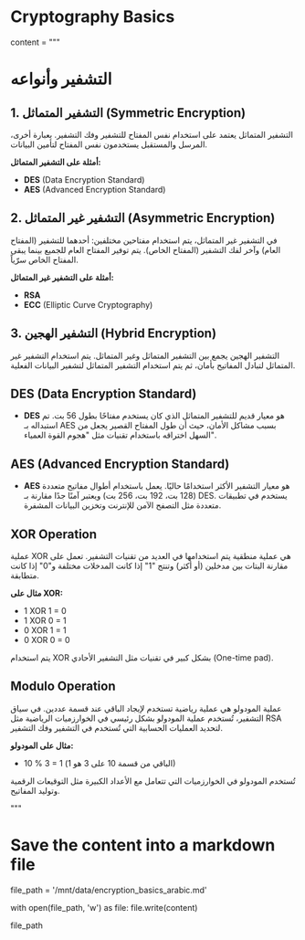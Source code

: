 # Cryptography Basics


content = """
# التشفير وأنواعه

## 1. التشفير المتماثل (Symmetric Encryption)
التشفير المتماثل يعتمد على استخدام نفس المفتاح للتشفير وفك التشفير. بعبارة أخرى، المرسل والمستقبل يستخدمون نفس المفتاح لتأمين البيانات.

**أمثلة على التشفير المتماثل:**
- **DES** (Data Encryption Standard)
- **AES** (Advanced Encryption Standard)

## 2. التشفير غير المتماثل (Asymmetric Encryption)
في التشفير غير المتماثل، يتم استخدام مفتاحين مختلفين: أحدهما للتشفير (المفتاح العام) وآخر لفك التشفير (المفتاح الخاص). يتم توفير المفتاح العام للجميع بينما يبقى المفتاح الخاص سرّياً.

**أمثلة على التشفير غير المتماثل:**
- **RSA**
- **ECC** (Elliptic Curve Cryptography)

## 3. التشفير الهجين (Hybrid Encryption)
التشفير الهجين يجمع بين التشفير المتماثل وغير المتماثل. يتم استخدام التشفير غير المتماثل لتبادل المفاتيح بأمان، ثم يتم استخدام التشفير المتماثل لتشفير البيانات الفعلية.

## DES (Data Encryption Standard)
- **DES** هو معيار قديم للتشفير المتماثل الذي كان يستخدم مفتاحًا بطول 56 بت. تم استبداله بـ AES بسبب مشاكل الأمان، حيث أن طول المفتاح القصير يجعل من السهل اختراقه باستخدام تقنيات مثل "هجوم القوة العمياء".
  
## AES (Advanced Encryption Standard)
- **AES** هو معيار التشفير الأكثر استخدامًا حاليًا. يعمل باستخدام أطوال مفاتيح متعددة (128 بت، 192 بت، 256 بت) ويعتبر آمنًا جدًا مقارنة بـ DES. يستخدم في تطبيقات متعددة مثل التصفح الآمن للإنترنت وتخزين البيانات المشفرة.

## XOR Operation
عملية XOR هي عملية منطقية يتم استخدامها في العديد من تقنيات التشفير. تعمل على مقارنة البتات بين مدخلين (أو أكثر) وتنتج "1" إذا كانت المدخلات مختلفة و"0" إذا كانت متطابقة. 

**مثال على XOR:**
- 1 XOR 1 = 0
- 1 XOR 0 = 1
- 0 XOR 1 = 1
- 0 XOR 0 = 0

يتم استخدام XOR بشكل كبير في تقنيات مثل التشفير الأحادي (One-time pad).

## Modulo Operation
عملية المودولو هي عملية رياضية تستخدم لإيجاد الباقي عند قسمة عددين. في سياق التشفير، تُستخدم عملية المودولو بشكل رئيسي في الخوارزميات الرياضية مثل RSA لتحديد العمليات الحسابية التي تُستخدم في التشفير وفك التشفير.

**مثال على المودولو:**
- 10 % 3 = 1 (الباقي من قسمة 10 على 3 هو 1)

تُستخدم المودولو في الخوارزميات التي تتعامل مع الأعداد الكبيرة مثل التوقيعات الرقمية وتوليد المفاتيح.

"""

# Save the content into a markdown file
file_path = '/mnt/data/encryption_basics_arabic.md'

with open(file_path, 'w') as file:
    file.write(content)

file_path

